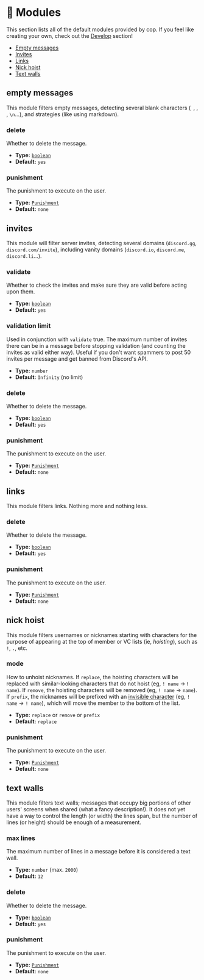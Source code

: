 # 🧩 Modules

This section lists all of the default modules provided by cop. If you feel like creating your own, check out the [Develop][docs/develop] section!

-   [Empty messages](#empty-messages)
-   [Invites](#invites)
-   [Links](#links)
-   [Nick hoist](#nick-hoist)
-   [Text walls](#text-walls)

## empty messages

This module filters empty messages, detecting several blank characters (` `, `឵`, `​`, `\n`...), and strategies (like using markdown).

### delete

Whether to delete the message.

-   **Type:** [`boolean`][types/boolean]
-   **Default:** `yes`

### punishment

The punishment to execute on the user.

-   **Type:** [`Punishment`][types/punishment]
-   **Default:** `none`

## invites

This module will filter server invites, detecting several domains (`discord.gg`, `discord.com/invite`), including vanity domains (`discord.io`, `discord.me`, `discord.li`...).

### validate

Whether to check the invites and make sure they are valid before acting upon them.

-   **Type:** [`boolean`][types/boolean]
-   **Default:** `yes`

### validation limit

Used in conjunction with `validate` true. The maximum number of invites there can be in a message before stopping validation (and counting the invites as valid either way). Useful if you don't want spammers to post 50 invites per message and get banned from Discord's API.

-   **Type:** `number`
-   **Default:** `Infinity` (no limit)

### delete

Whether to delete the message.

-   **Type:** [`boolean`][types/boolean]
-   **Default:** `yes`

### punishment

The punishment to execute on the user.

-   **Type:** [`Punishment`][types/punishment]
-   **Default:** `none`

## links

This module filters links. Nothing more and nothing less.

### delete

Whether to delete the message.

-   **Type:** [`boolean`][types/boolean]
-   **Default:** `yes`

### punishment

The punishment to execute on the user.

-   **Type:** [`Punishment`][types/punishment]
-   **Default:** `none`

## nick hoist

This module filters usernames or nicknames starting with characters for the purpose of appearing at the top of member or VC lists (ie, _hoisting_), such as `!`, `.`, etc.

### mode

How to unhoist nicknames. If `replace`, the hoisting characters will be replaced with similar-looking characters that do not hoist (eg, `! name` → `ⵑ name`). If `remove`, the hoisting characters will be removed (eg, `! name` → `name`). If `prefix`, the nicknames will be prefixed with an [invisible character][u17b5] (eg, `! name` → `឵! name`), which will move the member to the bottom of the list.

-   **Type:** `replace` or `remove` or `prefix`
-   **Default:** `replace`

### punishment

The punishment to execute on the user.

-   **Type:** [`Punishment`][types/punishment]
-   **Default:** `none`

## text walls

This module filters text walls; messages that occupy big portions of other users' screens when shared (what a fancy description!). It does not yet have a way to control the length (or width) the lines span, but the number of lines (or height) should be enough of a measurement.

### max lines

The maximum number of lines in a message before it is considered a text wall.

-   **Type:** `number` (max. `2000`)
-   **Default:** `12`

### delete

Whether to delete the message.

-   **Type:** [`boolean`][types/boolean]
-   **Default:** `yes`

### punishment

The punishment to execute on the user.

-   **Type:** [`Punishment`][types/punishment]
-   **Default:** `none`

<!-- references -->

[docs/develop]: https://github.com/cAttte/cop/blob/master/docs/develop.md
[types/boolean]: https://github.com/cAttte/cop/blob/master/docs/configure.md#boolean
[types/punishment]: https://github.com/cAttte/cop/blob/master/docs/configure.md#punishment
[u17b5]: https://unicode-table.com/en/17B5/
